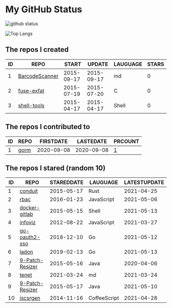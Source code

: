 # My GitHub Status

<img src="https://github-readme-stats-1.yihong0618.vercel.app/api?username=egenchen&show_icons=true&&&hide_title=true&count_private=true" alt="github status" />

![Top Langs](https://github-readme-stats-1.yihong0618.vercel.app/api/top-langs/?username=egenchen&layout=compact)

<!--START_SECTION:my_github-->
## The repos I created
| ID |                             REPO                             |   START    |   UPDATE   | LAUGUAGE | STARS |
|----|--------------------------------------------------------------|------------|------------|----------|-------|
|  1 | [BarcodeScanner](https://github.com/egenchen/BarcodeScanner) | 2015-09-17 | 2015-09-17 | md       |     0 |
|  2 | [fuse-exfat](https://github.com/egenchen/fuse-exfat)         | 2015-07-19 | 2015-07-20 | C        |     0 |
|  3 | [shell-tools](https://github.com/egenchen/shell-tools)       | 2015-04-17 | 2015-04-17 | Shell    |     0 |

## The repos I contributed to
| ID |                  REPO                   | FIRSTDATE  | LASTEDATE  |                                PRCOUNT                                 |
|----|-----------------------------------------|------------|------------|------------------------------------------------------------------------|
|  1 | [gorm](https://github.com/go-gorm/gorm) | 2020-09-08 | 2020-09-08 | [1](https://github.com/go-gorm/gorm/pulls?q=is%3Apr+author%3Aegenchen) |

## The repos I stared (random 10)
| ID |                               REPO                               | STAREDDATE |   LAUGUAGE   | LATESTUPDATE |
|----|------------------------------------------------------------------|------------|--------------|--------------|
|  1 | [conduit](https://github.com/conduit-rust/conduit)               | 2015-05-17 | Rust         | 2021-04-25   |
|  2 | [rbac](https://github.com/seeden/rbac)                           | 2016-01-23 | JavaScript   | 2021-05-06   |
|  3 | [docker-gitlab](https://github.com/sameersbn/docker-gitlab)      | 2015-05-15 | Shell        | 2021-05-13   |
|  4 | [infoviz](https://github.com/nocoo/infoviz)                      | 2012-08-22 | JavaScript   | 2021-03-27   |
|  5 | [go-oauth2-sso](https://github.com/janwenjohn/go-oauth2-sso)     | 2018-12-10 | Go           | 2021-05-12   |
|  6 | [ladon](https://github.com/ory/ladon)                            | 2019-02-13 | Go           | 2021-05-13   |
|  7 | [9-Patch-Resizer](https://github.com/soymonitus/9-Patch-Resizer) | 2015-05-16 | Java         | 2020-04-06   |
|  8 | [tenet](https://github.com/egenchen/tenet)                       | 2021-03-24 | md           | 2021-03-24   |
|  9 | [9-Patch-Resizer](https://github.com/redwarp/9-Patch-Resizer)    | 2015-05-17 | Java         | 2021-05-10   |
| 10 | [jscsrgen](https://github.com/ym/jscsrgen)                       | 2014-11-16 | CoffeeScript | 2021-04-28   |

<!--END_SECTION:my_github-->
